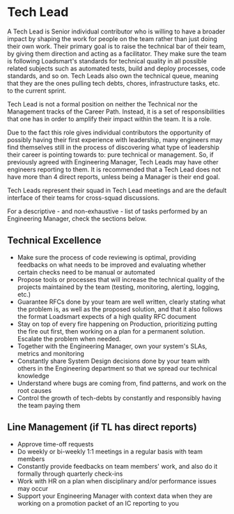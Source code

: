 # Tech Lead

A Tech Lead is Senior individual contributor who is willing to have a broader impact by shaping the work for people on the team rather than just doing their own work. Their primary goal is to raise the technical bar of their team, by giving them direction and acting as a facilitator. They make sure the team is following Loadsmart's standards for technical quality in all possible related subjects such as automated tests, build and deploy processes, code standards, and so on. Tech Leads also own the technical queue, meaning that they are the ones pulling tech debts, chores, infrastructure tasks, etc. to the current sprint.

Tech Lead is not a formal position on neither the Technical nor the Management tracks of the Career Path. Instead, it is a set of responsibilities that one has in order to amplify their impact within the team. It is a role.

Due to the fact this role gives individual contributors the opportunity of possibly having their first experience with leadership, many engineers may find themselves still in the process of discovering what type of leadership their career is pointing towards to: pure technical or management. So, if previously agreed with Engineering Manager, Tech Leads may have other engineers reporting to them. It is recommended that a Tech Lead does not have more than 4 direct reports, unless being a Manager is their end goal.

Tech Leads represent their squad in Tech Lead meetings and are the default interface of their teams for cross-squad discussions.

For a descriptive - and non-exhaustive - list of tasks performed by an Engineering Manager, check the sections below.

## Technical Excellence
- Make sure the process of code reviewing is optimal, providing feedbacks on what needs to be improved and evaluating whether certain checks need to be manual or automated
- Propose tools or processes that will increase the technical quality of the projects maintained by the team (testing, monitoring, alerting, logging, etc.)
- Guarantee RFCs done by your team are well written, clearly stating what the problem is, as well as the proposed solution, and that it also follows the format Loadsmart expects of a high quality RFC document
- Stay on top of every fire happening on Production, prioritizing putting the fire out first, then working on a plan for a permanent solution. Escalate the problem when needed.
- Together with the Engineering Manager, own your system's SLAs, metrics and monitoring
- Constantly share System Design decisions done by your team with others in the Engineering department so that we spread our technical knowledge
- Understand where bugs are coming from, find patterns, and work on the root causes
- Control the growth of tech-debts by constantly and responsibly having the team paying them

## Line Management (if TL has direct reports)

- Approve time-off requests
- Do weekly or bi-weekly 1:1 meetings in a regular basis with team members
- Constantly provide feedbacks on team members' work, and also do it formally through quarterly check-ins
- Work with HR on a plan when disciplinary and/or performance issues may occur
- Support your Engineering Manager with context data when they are working on a promotion packet of an IC reporting to you

